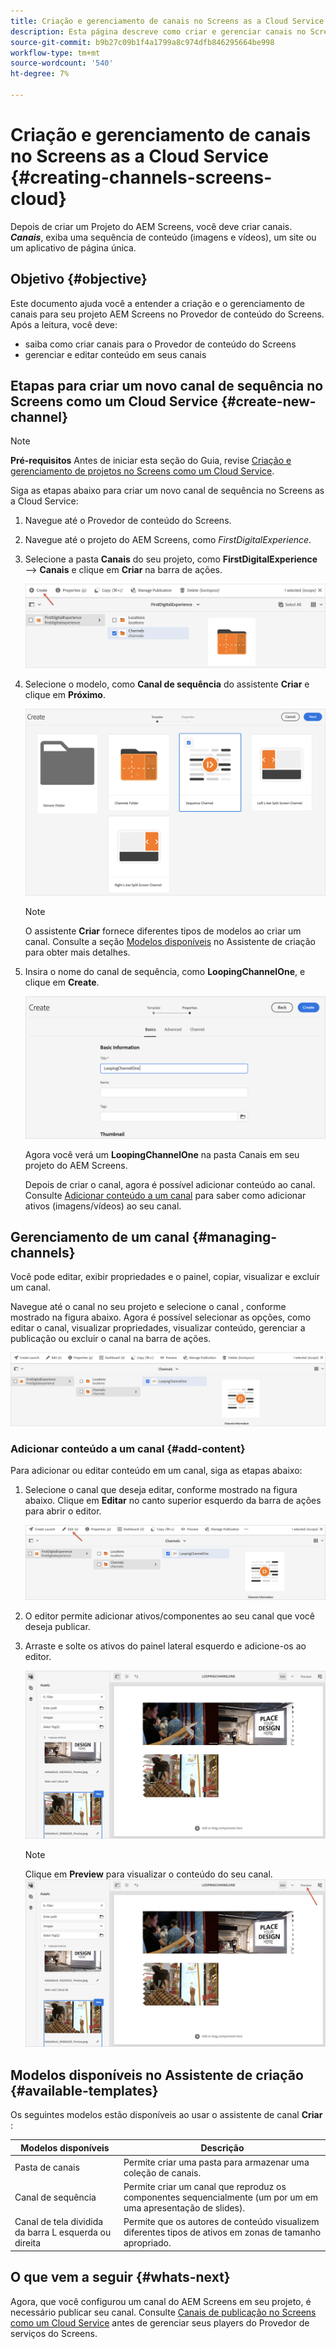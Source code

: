 ```yaml
---
title: Criação e gerenciamento de canais no Screens as a Cloud Service
description: Esta página descreve como criar e gerenciar canais no Screens as a Cloud Service.
source-git-commit: b9b27c09b1f4a1799a8c974dfb846295664be998
workflow-type: tm+mt
source-wordcount: '540'
ht-degree: 7%

---
```



# Criação e gerenciamento de canais no Screens as a Cloud Service {#creating-channels-screens-cloud}

Depois de criar um Projeto do AEM Screens, você deve criar canais.
***Canais***, exiba uma sequência de conteúdo (imagens e vídeos), um site ou um aplicativo de página única.

## Objetivo {#objective}

Este documento ajuda você a entender a criação e o gerenciamento de canais para seu projeto AEM Screens no Provedor de conteúdo do Screens. Após a leitura, você deve:

* saiba como criar canais para o Provedor de conteúdo do Screens
* gerenciar e editar conteúdo em seus canais

## Etapas para criar um novo canal de sequência no Screens como um Cloud Service {#create-new-channel}

>[!NOTE]
>**Pré-requisitos**
>Antes de iniciar esta seção do Guia, revise [Criação e gerenciamento de projetos no Screens como um Cloud Service](/help/screens-cloud/creating-content/creating-projects-screens-cloud.md).

Siga as etapas abaixo para criar um novo canal de sequência no Screens as a Cloud Service:

1. Navegue até o Provedor de conteúdo do Screens.

1. Navegue até o projeto do AEM Screens, como *FirstDigitalExperience*.

1. Selecione a pasta **Canais** do seu projeto, como **FirstDigitalExperience** —> **Canais** e clique em **Criar** na barra de ações.

   ![](/help/screens-cloud/assets/create-content/channel-create1.png)

1. Selecione o modelo, como **Canal de sequência** do assistente **Criar** e clique em **Próximo**.

   ![](/help/screens-cloud/assets/create-content/channel-create2.png)
   >[!NOTE]
   > O assistente **Criar** fornece diferentes tipos de modelos ao criar um canal. Consulte a seção [Modelos disponíveis](#available-templates) no Assistente de criação para obter mais detalhes.

1. Insira o nome do canal de sequência, como **LoopingChannelOne**, e clique em **Create**.

   ![](/help/screens-cloud/assets/create-content/channel-create3.png)

   Agora você verá um **LoopingChannelOne** na pasta Canais em seu projeto do AEM Screens.

   Depois de criar o canal, agora é possível adicionar conteúdo ao canal. Consulte [Adicionar conteúdo a um canal](#add-content) para saber como adicionar ativos (imagens/vídeos) ao seu canal.

## Gerenciamento de um canal {#managing-channels}

Você pode editar, exibir propriedades e o painel, copiar, visualizar e excluir um canal.

Navegue até o canal no seu projeto e selecione o canal , conforme mostrado na figura abaixo. Agora é possível selecionar as opções, como editar o canal, visualizar propriedades, visualizar conteúdo, gerenciar a publicação ou excluir o canal na barra de ações.

![](/help/screens-cloud/assets/create-content/channelprop1.png)

### Adicionar conteúdo a um canal {#add-content}

Para adicionar ou editar conteúdo em um canal, siga as etapas abaixo:

1. Selecione o canal que deseja editar, conforme mostrado na figura abaixo. Clique em **Editar** no canto superior esquerdo da barra de ações para abrir o editor.

   ![](/help/screens-cloud/assets/create-content/edit-channel1.png)

1. O editor permite adicionar ativos/componentes ao seu canal que você deseja publicar.

1. Arraste e solte os ativos do painel lateral esquerdo e adicione-os ao editor.

   ![](/help/screens-cloud/assets/create-content/edit-channel2.png)

   >[!NOTE]
   >Clique em **Preview** para visualizar o conteúdo do seu canal.
   >![](/help/screens-cloud/assets/create-content/edit-channelpreview.png)

## Modelos disponíveis no Assistente de criação {#available-templates}

Os seguintes modelos estão disponíveis ao usar o assistente de canal **Criar** :

| Modelos disponíveis | Descrição |
|--- |--- |
| Pasta de canais | Permite criar uma pasta para armazenar uma coleção de canais. |
| Canal de sequência | Permite criar um canal que reproduz os componentes sequencialmente (um por um em uma apresentação de slides). |
| Canal de tela dividida da barra L esquerda ou direita | Permite que os autores de conteúdo visualizem diferentes tipos de ativos em zonas de tamanho apropriado. |


## O que vem a seguir {#whats-next}

Agora, que você configurou um canal do AEM Screens em seu projeto, é necessário publicar seu canal. Consulte [Canais de publicação no Screens como um Cloud Service](/help/screens-cloud/creating-content/manage-publish.md) antes de gerenciar seus players do Provedor de serviços do Screens.